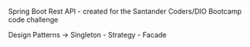 Spring Boot Rest API - created for the Santander Coders/DIO Bootcamp code challenge

Design Patterns -> Singleton - Strategy - Facade 
